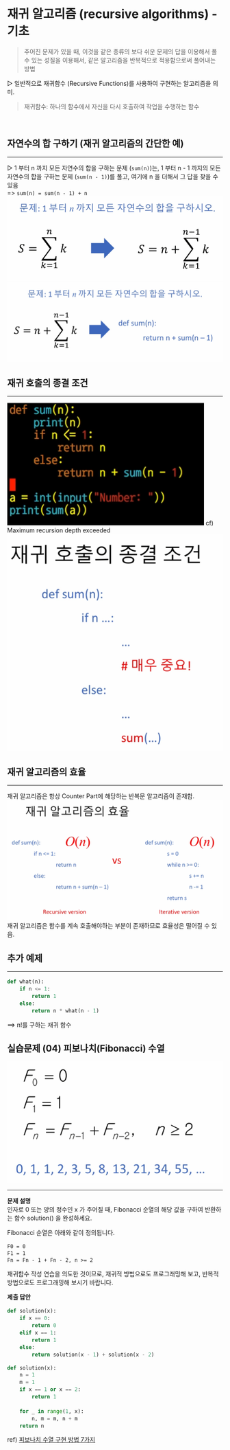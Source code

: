 # 재귀 알고리즘 (recursive algorithms) - 기초

> 주어진 문제가 있을 때, 이것을 같은 종류의 보다 쉬운 문제의 답을 이용해서 풀 수 있는 성질을 이용해서, 같은 알고리즘을 반복적으로 적용함으로써 풀어내는 방법

▷ 일반적으로 재귀함수 (Recursive Functions)를 사용하여 구현하는 알고리즘을 의미.
> 재귀함수: 하나의 함수에서 자신을 다시 호출하여 작업을 수행하는 함수

<br>
 
## 자연수의 합 구하기 (재귀 알고리즘의 간단한 예)
___
▷ 1 부터 n 까지 모든 자연수의 합을 구하는 문제 (`sum(n)`)는, 1 부터 n - 1 까지의 모든 자연수의 합을 구하는 문제 (`sum(n - 1)`)를 풀고, 여기에 n 을 더해서 그 답을 찾을 수 있음<br>
=> `sum(n) = sum(n - 1) + n`
![](./img/Lect04/4-1.png)
![](./img/Lect04/4-2.png)

## 재귀 호출의 종결 조건
___
![](./img/Lect04/4-3.png)
cf) Maximum recursion depth exceeded
![](./img/Lect04/4-4.png)

## 재귀 알고리즘의 효율
___
재귀 알고리즘은 항상 Counter Part에 해당하는 반복문 알고리즘이 존재함.<br>
![](./img/Lect04/4-5.png)
재귀 알고리즘은 함수를 계속 호출해야하는 부분이 존재하므로 효율성은 떨어질 수 있음.


## 추가 예제
___
```python
def what(n):
    if n <= 1:
        return 1
    else:
        return n * what(n - 1)
```
==> n!를 구하는 재귀 함수


## 실습문제 (04) 피보나치(Fibonacci) 수열
![](./img/Lect04/4-6.png)
___
**문제 설명**<br>
인자로 0 또는 양의 정수인 x 가 주어질 때, Fibonacci 순열의 해당 값을 구하여 반환하는 함수 solution() 을 완성하세요.

Fibonacci 순열은 아래와 같이 정의됩니다.
```
F0 = 0
F1 = 1
Fn = Fn - 1 + Fn - 2, n >= 2
```

재귀함수 작성 연습을 의도한 것이므로, 재귀적 방법으로도 프로그래밍해 보고, 반복적 방법으로도 프로그래밍해 보시기 바랍니다.

**제출 답안**<br>
```python
def solution(x):
    if x == 0:
        return 0
    elif x == 1:
        return 1
    else:
        return solution(x - 1) + solution(x - 2)
```
```python
def solution(x):
    n = 1
    m = 1
    if x == 1 or x == 2:
        return 1
    
    for _ in range(1, x):
        n, m = m, n + m
    return n
```

ref) [피보나치 수열 구현 방법 7가지](https://velog.io/@cha-suyeon/python-%ED%94%BC%EB%B3%B4%EB%82%98%EC%B9%98-%EC%88%98%EC%97%B4-%EB%A7%8C%EB%93%A4%EA%B8%B0-%EC%A0%90%ED%94%84%ED%88%AC%ED%8C%8C%EC%9D%B4%EC%8D%AC-%EC%A2%85%ED%95%A9%EB%AC%B8%EC%A0%9C-5%EB%B2%88)